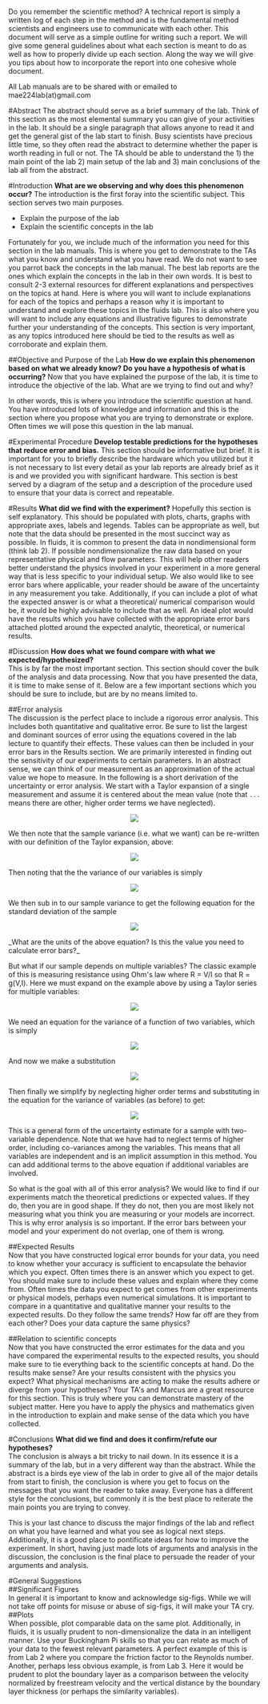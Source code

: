 Do you remember the scientific method? A technical report is simply a written log of each step in the method and is the fundamental method scientists and engineers use to communicate with each other. This document will serve as a simple outline for writing such a report. We will give some general guidelines about what each section is meant to do as well as how to properly divide up each section. Along the way we will give you tips about how to incorporate the report into one cohesive whole document.

All Lab manuals are to be shared with or emailed to mae224lab(at)gmail.com

#Abstract
The abstract should serve as a brief summary of the lab. Think of this section as the most elemental summary you can give of your activities in the lab. It should be a single paragraph that allows anyone to read it and get the general gist of the lab start to finish. Busy scientists have precious little time, so they often read the abstract to determine whether the paper is worth reading in full or not. The TA should be able to understand the 1) the main point of the lab 2) main setup of the lab and 3) main conclusions of the lab all from the abstract.  

#Introduction
**What are we observing and why does this phenomenon occur?**
The introduction is the first foray into the scientific subject. This section serves two main purposes.

- Explain the purpose of the lab
- Explain the scientific concepts in the lab  

Fortunately for you, we include much of the information you need for this section in the lab manuals. This is where you get to demonstrate to the TAs what you know and understand what you have read. We do not want to see you parrot back the concepts in the lab manual. The best lab reports are the ones which explain the concepts in the lab in their own words. It is best to consult 2-3 external resources for different explanations and perspectives on the topics at hand. Here is where you will want to include explanations for each of the topics and perhaps a reason why it is important to understand and explore these topics in the fluids lab. This is also where you will want to include any equations and illustrative figures to demonstrate further your understanding of the concepts. This section is very important, as any topics introduced here should be tied to the results as well as corroborate and explain them.  

##Objective and Purpose of the Lab
**How do we explain this phenomenon based on what we already know? Do you have a hypothesis of what is occurring?**
Now that you have explained the purpose of the lab, it is time to introduce the objective of the lab. What are we trying to find out and why?

In other words, this is where you introduce the scientific question at hand. You have introduced lots of knowledge and information and this is the section where you propose what you are trying to demonstrate or explore. Often times we will pose this question in the lab manual.

#Experimental Procedure 
**Develop testable predictions for the hypotheses that reduce error and bias.**
This section should be informative but brief. It is important for you to briefly describe the hardware which you utilized but it is not necessary to list every detail as your lab reports are already brief as it is and we provided you with significant hardware. This section is best served by a diagram of the setup and a description of the procedure used to ensure that your data is correct and repeatable. 

#Results 
**What did we find with the experiment?** 
Hopefully this section is self explanatory. This should be populated with plots, charts, graphs with appropriate axes, labels and legends. Tables can be appropriate as well, but note that the data should be presented in the most succinct way as possible. In fluids, it is common to present the data in nondimensional form (think lab 2).  If possible nondimensionalize the raw data based on your representative physical and flow parameters. This will help other readers better understand the physics involved in your experiment in a more general way that is less specific to your individual setup. We also would like to see error bars where applicable, your reader should be aware of the uncertainty in any measurement you take. Additionally, if you can include a plot of what the expected answer is or what a theoretical/ numerical comparison would be, it would be highly advisable to include that as well. An ideal plot would have the results which you have collected with the appropriate error bars attached plotted around the expected analytic, theoretical, or numerical results.  

#Discussion
**How does what we found compare with what we expected/hypothesized?**  
This is by far the most important section. This section should cover the bulk of the analysis and data processing. Now that you have presented the data, it is time to make sense of it. Below are a few important sections which you should be sure to include, but are by no means limited to.

##Error analysis  
The discussion is the perfect place to include a rigorous error analysis. This includes both quantitative and qualitative error. Be sure to list the largest and dominant sources of error using the equations covered in the lab lecture to quantify their effects. These values can then be included in your error bars in the Results section. We are primarily interested in finding out the sensitivity of our experiments to certain parameters. In an abstract sense, we can think of our measurement as an approximation of the actual value we hope to measure. In the following is a short derivation of the uncertainty or error analysis. We start with a Taylor expansion of a single measurement and assume it is centered about the mean value (note that `...` means there are other, higher order terms we have neglected).

<p align="center">
<img src="https://github.com/d008/MAE224/blob/master/equations/error%201.png">  
</p>

We then note that the sample variance (i.e. what we want) can be re-written with our definition of the Taylor expansion, above:

<p align="center">
<img src="https://github.com/d008/MAE224/blob/master/equations/error%201%20variance.png">  
</p>

Then noting that the the variance of our variables is simply

<p align="center">
<img src="https://github.com/d008/MAE224/blob/master/equations/variance%20of%20variables.png">  
</p>

We then sub in to our sample variance to get the following equation for the standard deviation of the sample
<p align="center">
<img src="https://github.com/d008/MAE224/blob/master/equations/error%201%20final.png">  
</p>
_What are the units of the above equation? Is this the value you need to calculate error bars?_

But what if our sample depends on multiple variables? The classic example of this is measuring resistance using Ohm's law where R = V/I so that R = g(V,I). Here we must expand on the example above by using a Taylor series for multiple variables:
<p align="center">
<img src="https://github.com/d008/MAE224/blob/master/equations/error%202%20variables.png">  
</p>

We need an equation for the variance of a function of two variables, which is simply
<p align="center">
<img src="https://github.com/d008/MAE224/blob/master/equations/variance%20of%20function.png">  
</p>

And now we make a substitution
<p align="center">
<img src="https://github.com/d008/MAE224/blob/master/equations/variance%20of%20function%20with%20sub.png">  
</p>

Then finally we simplify by neglecting higher order terms and substituting in the equation for the variance of variables (as before) to get:
<p align="center">
<img src="https://github.com/d008/MAE224/blob/master/equations/error%202%20final.png">  
</p>

This is a general form of the uncertainty estimate for a sample with two-variable dependence. Note that we have had to neglect terms of higher order, including co-variances among the variables. This means that all variables are independent and is an implicit assumption in this method. You can add additional terms to the above equation if additional variables are involved.

So what is the goal with all of this error analysis? We would like to find if our experiments match the theoretical predictions or expected values. If they do, then you are in good shape. If they do not, then you are most likely not measuring what you think you are measuring or your models are incorrect. This is why error analysis is so important. If the error bars between your model and your experiment do not overlap, one of them is wrong. 

##Expected Results  
Now that you have constructed logical error bounds for your data, you need to know whether your accuracy is sufficient to encapsulate the behavior which you expect. Often times there is an answer which you expect to get. You should make sure to include these values and explain where they come from. Often times the data you expect to get comes from other experiments or physical models, perhaps even numerical simulations. It is important to compare in a quantitative and qualitative manner your results to the expected results. Do they follow the same trends? How far off are they from each other? Does your data capture the same physics?  

##Relation to scientific concepts  
Now that you have constructed the error estimates for the data and you have compared the experimental results to the expected results, you should make sure to tie everything back to the scientific concepts at hand. Do the results make sense? Are your results consistent with the physics you expect? What physical mechanisms are acting to make the results adhere or diverge from your hypotheses? Your TA's and Marcus are a great resource for this section. This is truly where you can demonstrate mastery of the subject matter. Here you have to apply the physics and mathematics given in the introduction to explain and make sense of the data which you have collected.   

#Conclusions
**What did we find and does it confirm/refute our hypotheses?**  
The conclusion is always a bit tricky to nail down. In its essence it is a summary of the lab, but in a very different way than the abstract. While the abstract is a birds eye view of the lab in order to give all of the major details from start to finish, the conclusion is where you get to focus on the messages that you want the reader to take away. Everyone has a different style for the conclusions, but commonly it is the best place to reiterate the main points you are trying to convey.  

This is your last chance to discuss the major findings of the lab and reflect on what you have learned and what you see as logical next steps. Additionally, it is a good place to pontificate ideas for how to improve the experiment. In short, having just made lots of arguments and analysis in the discussion, the conclusion is the final place to persuade the reader of your arguments and analysis.  

#General Suggestions  
##Significant Figures  
In general it is important to know and acknowledge sig-figs. While we will not take off points for misuse or abuse of sig-figs, it will make your TA cry.  
##Plots  
When possible, plot comparable data on the same plot. Additionally, in fluids, it is usually prudent to non-dimensionalize the data in an intelligent manner. Use your Buckingham Pi skills so that you can relate as much of your data to the fewest relevant parameters. A perfect example of this is from Lab 2 where you compare the friction factor to the Reynolds number. Another, perhaps less obvious example, is from Lab 3. Here it would be prudent to plot the boundary layer as a comparison between the velocity normalized by freestream velocity and the vertical distance by the boundary layer thickness (or perhaps the similarity variables).  
